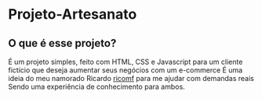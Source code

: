 # Projeto-Artesanato
## O que é esse projeto?
É um projeto simples, feito com HTML, CSS e Javascript para um cliente fictício que deseja aumentar seus negócios com um e-commerce
É uma ideia do meu namorado Ricardo [ricomf](https://github.com/ricomf) para me ajudar com demandas reais
Sendo uma experiência de conhecimento para ambos.
